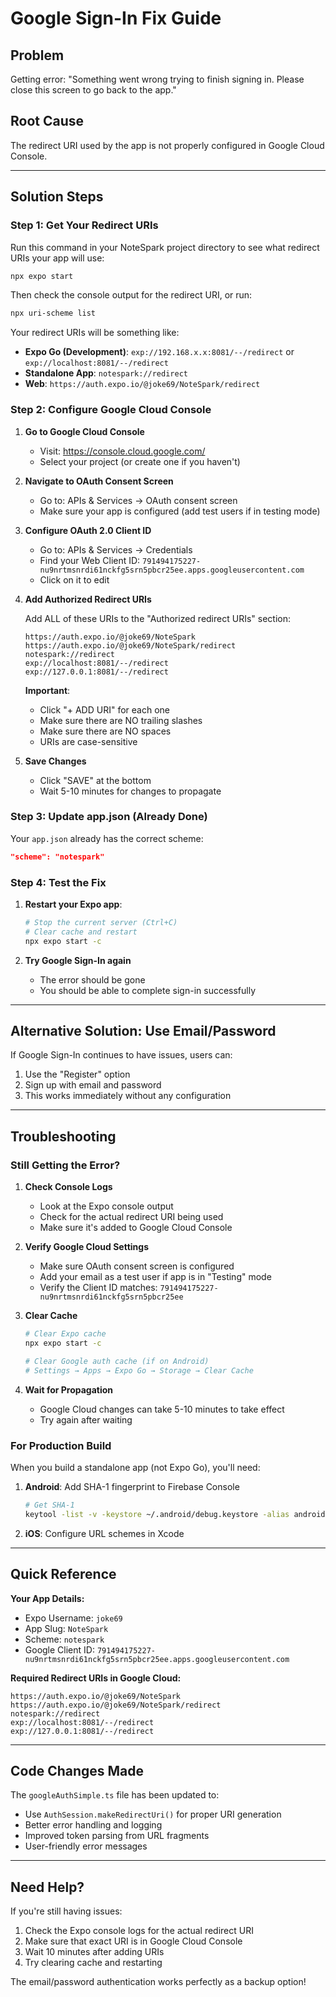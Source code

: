 # Google Sign-In Fix Guide

## Problem
Getting error: "Something went wrong trying to finish signing in. Please close this screen to go back to the app."

## Root Cause
The redirect URI used by the app is not properly configured in Google Cloud Console.

---

## Solution Steps

### Step 1: Get Your Redirect URIs

Run this command in your NoteSpark project directory to see what redirect URIs your app will use:

```bash
npx expo start
```

Then check the console output for the redirect URI, or run:

```bash
npx uri-scheme list
```

Your redirect URIs will be something like:
- **Expo Go (Development)**: `exp://192.168.x.x:8081/--/redirect` or `exp://localhost:8081/--/redirect`
- **Standalone App**: `notespark://redirect`
- **Web**: `https://auth.expo.io/@joke69/NoteSpark/redirect`

### Step 2: Configure Google Cloud Console

1. **Go to Google Cloud Console**
   - Visit: https://console.cloud.google.com/
   - Select your project (or create one if you haven't)

2. **Navigate to OAuth Consent Screen**
   - Go to: APIs & Services → OAuth consent screen
   - Make sure your app is configured (add test users if in testing mode)

3. **Configure OAuth 2.0 Client ID**
   - Go to: APIs & Services → Credentials
   - Find your Web Client ID: `791494175227-nu9nrtmsnrdi61nckfg5srn5pbcr25ee.apps.googleusercontent.com`
   - Click on it to edit

4. **Add Authorized Redirect URIs**
   
   Add ALL of these URIs to the "Authorized redirect URIs" section:

   ```
   https://auth.expo.io/@joke69/NoteSpark
   https://auth.expo.io/@joke69/NoteSpark/redirect
   notespark://redirect
   exp://localhost:8081/--/redirect
   exp://127.0.0.1:8081/--/redirect
   ```

   **Important**: 
   - Click "+ ADD URI" for each one
   - Make sure there are NO trailing slashes
   - Make sure there are NO spaces
   - URIs are case-sensitive

5. **Save Changes**
   - Click "SAVE" at the bottom
   - Wait 5-10 minutes for changes to propagate

### Step 3: Update app.json (Already Done)

Your `app.json` already has the correct scheme:
```json
"scheme": "notespark"
```

### Step 4: Test the Fix

1. **Restart your Expo app**:
   ```bash
   # Stop the current server (Ctrl+C)
   # Clear cache and restart
   npx expo start -c
   ```

2. **Try Google Sign-In again**
   - The error should be gone
   - You should be able to complete sign-in successfully

---

## Alternative Solution: Use Email/Password

If Google Sign-In continues to have issues, users can:
1. Use the "Register" option
2. Sign up with email and password
3. This works immediately without any configuration

---

## Troubleshooting

### Still Getting the Error?

1. **Check Console Logs**
   - Look at the Expo console output
   - Check for the actual redirect URI being used
   - Make sure it's added to Google Cloud Console

2. **Verify Google Cloud Settings**
   - Make sure OAuth consent screen is configured
   - Add your email as a test user if app is in "Testing" mode
   - Verify the Client ID matches: `791494175227-nu9nrtmsnrdi61nckfg5srn5pbcr25ee`

3. **Clear Cache**
   ```bash
   # Clear Expo cache
   npx expo start -c
   
   # Clear Google auth cache (if on Android)
   # Settings → Apps → Expo Go → Storage → Clear Cache
   ```

4. **Wait for Propagation**
   - Google Cloud changes can take 5-10 minutes to take effect
   - Try again after waiting

### For Production Build

When you build a standalone app (not Expo Go), you'll need:

1. **Android**: Add SHA-1 fingerprint to Firebase Console
   ```bash
   # Get SHA-1
   keytool -list -v -keystore ~/.android/debug.keystore -alias androiddebugkey -storepass android -keypass android
   ```

2. **iOS**: Configure URL schemes in Xcode

---

## Quick Reference

**Your App Details:**
- Expo Username: `joke69`
- App Slug: `NoteSpark`
- Scheme: `notespark`
- Google Client ID: `791494175227-nu9nrtmsnrdi61nckfg5srn5pbcr25ee.apps.googleusercontent.com`

**Required Redirect URIs in Google Cloud:**
```
https://auth.expo.io/@joke69/NoteSpark
https://auth.expo.io/@joke69/NoteSpark/redirect
notespark://redirect
exp://localhost:8081/--/redirect
exp://127.0.0.1:8081/--/redirect
```

---

## Code Changes Made

The `googleAuthSimple.ts` file has been updated to:
- Use `AuthSession.makeRedirectUri()` for proper URI generation
- Better error handling and logging
- Improved token parsing from URL fragments
- User-friendly error messages

---

## Need Help?

If you're still having issues:
1. Check the Expo console logs for the actual redirect URI
2. Make sure that exact URI is in Google Cloud Console
3. Wait 10 minutes after adding URIs
4. Try clearing cache and restarting

The email/password authentication works perfectly as a backup option!

